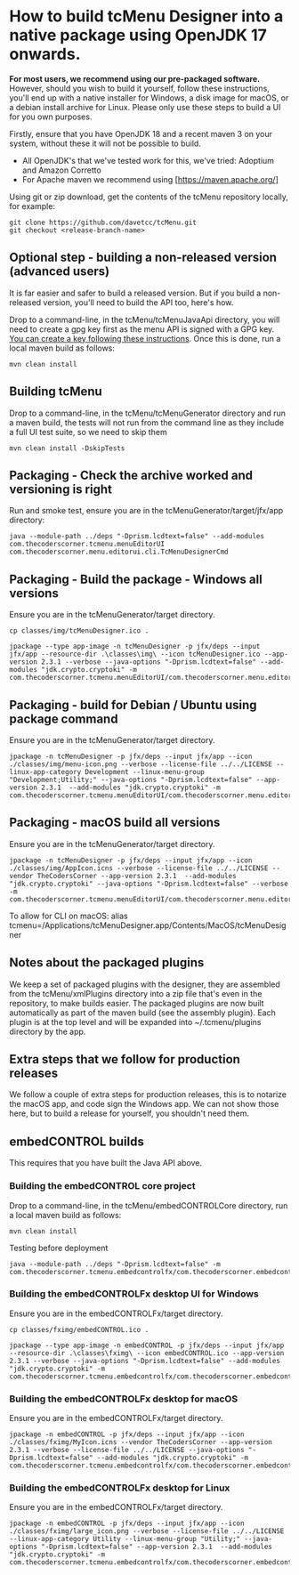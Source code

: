 # How to build tcMenu Designer into a native package using OpenJDK 17 onwards.

**For most users, we recommend using our pre-packaged software.** However, should you wish to build it yourself, follow these instructions, you'll end up with a native installer for Windows, a disk image for macOS, or a debian install archive for Linux. Please only use these steps to build a UI for you own purposes.

Firstly, ensure that you have OpenJDK 18 and a recent maven 3 on your system, without these it will not be possible to build.

* All OpenJDK's that we've tested work for this, we've tried: Adoptium and Amazon Corretto   
* For Apache maven we recommend using [https://maven.apache.org/]

Using git or zip download, get the contents of the tcMenu repository locally, for example: 

    git clone https://github.com/davetcc/tcMenu.git
    git checkout <release-branch-name>

## Optional step - building a non-released version (advanced users)

It is far easier and safer to build a released version. But if you build a non-released version, you'll need to build the API too, here's how.

Drop to a command-line, in the tcMenu/tcMenuJavaApi directory, you will need to create a gpg key first as the menu API is signed with a GPG key. [You can create a key following these instructions](https://www.gnupg.org/gph/en/manual/c14.html). Once this is done, run a local maven build as follows:

    mvn clean install

## Building tcMenu 

Drop to a command-line, in the tcMenu/tcMenuGenerator directory and run a maven build, the tests will not run from the command line as they include a full UI test suite, so we need to skip them

    mvn clean install -DskipTests

## Packaging - Check the archive worked and versioning is right

Run and smoke test, ensure you are in the tcMenuGenerator/target/jfx/app directory:

    java --module-path ../deps "-Dprism.lcdtext=false" --add-modules com.thecoderscorner.tcmenu.menuEditorUI com.thecoderscorner.menu.editorui.cli.TcMenuDesignerCmd

## Packaging - Build the package - Windows all versions

Ensure you are in the tcMenuGenerator/target directory.

    cp classes/img/tcMenuDesigner.ico .

    jpackage --type app-image -n tcMenuDesigner -p jfx/deps --input jfx/app --resource-dir .\classes\img\ --icon tcMenuDesigner.ico --app-version 2.3.1 --verbose --java-options "-Dprism.lcdtext=false" --add-modules "jdk.crypto.cryptoki" -m com.thecoderscorner.tcmenu.menuEditorUI/com.thecoderscorner.menu.editorui.cli.TcMenuDesignerCmd

## Packaging - build for Debian / Ubuntu using package command

Ensure you are in the tcMenuGenerator/target directory.

    jpackage -n tcMenuDesigner -p jfx/deps --input jfx/app --icon ./classes/img/menu-icon.png --verbose --license-file ../../LICENSE --linux-app-category Development --linux-menu-group "Development;Utility;" --java-options "-Dprism.lcdtext=false" --app-version 2.3.1  --add-modules "jdk.crypto.cryptoki" -m com.thecoderscorner.tcmenu.menuEditorUI/com.thecoderscorner.menu.editorui.cli.TcMenuDesignerCmd

## Packaging - macOS build all versions

Ensure you are in the tcMenuGenerator/target directory.

    jpackage -n tcMenuDesigner -p jfx/deps --input jfx/app --icon ./classes/img/AppIcon.icns --verbose --license-file ../../LICENSE --vendor TheCodersCorner --app-version 2.3.1  --add-modules "jdk.crypto.cryptoki" --java-options "-Dprism.lcdtext=false" --verbose -m com.thecoderscorner.tcmenu.menuEditorUI/com.thecoderscorner.menu.editorui.cli.TcMenuDesignerCmd

To allow for CLI on macOS: alias tcmenu=/Applications/tcMenuDesigner.app/Contents/MacOS/tcMenuDesigner

## Notes about the packaged plugins

We keep a set of packaged plugins with the designer, they are assembled from the tcMenu/xmlPlugins directory into a zip file that's even in the repository, to make builds easier. The packaged plugins are now built automatically as part of the maven build (see the assembly plugin). Each plugin is at the top level and will be expanded into ~/.tcmenu/plugins directory by the app.

## Extra steps that we follow for production releases

We follow a couple of extra steps for production releases, this is to notarize the macOS app, and code sign the Windows app. We can not show those here, but to build a release for yourself, you shouldn't need them.

## embedCONTROL builds

This requires that you have built the Java API above.

### Building the embedCONTROL core project

Drop to a command-line, in the tcMenu/embedCONTROLCore directory, run a local maven build as follows:

    mvn clean install

Testing before deployment

    java --module-path ../deps "-Dprism.lcdtext=false" -m com.thecoderscorner.tcmenu.embedcontrolfx/com.thecoderscorner.embedcontrol.jfxapp.EmbedControlApp

### Building the embedCONTROLFx desktop UI for Windows

Ensure you are in the embedCONTROLFx/target directory.

    cp classes/fximg/embedCONTROL.ico .

    jpackage --type app-image -n embedCONTROL -p jfx/deps --input jfx/app --resource-dir .\classes\fximg\ --icon embedCONTROL.ico --app-version 2.3.1 --verbose --java-options "-Dprism.lcdtext=false" --add-modules "jdk.crypto.cryptoki" -m com.thecoderscorner.tcmenu.embedcontrolfx/com.thecoderscorner.embedcontrol.jfxapp.EmbedControlApp

### Building the embedCONTROLFx desktop for macOS

Ensure you are in the embedCONTROLFx/target directory.

    jpackage -n embedCONTROL -p jfx/deps --input jfx/app --icon ./classes/fximg/MyIcon.icns --vendor TheCodersCorner --app-version 2.3.1 --verbose --license-file ../../LICENSE --java-options "-Dprism.lcdtext=false" --add-modules "jdk.crypto.cryptoki" -m com.thecoderscorner.tcmenu.embedcontrolfx/com.thecoderscorner.embedcontrol.jfxapp.EmbedControlApp

### Building the embedCONTROLFx desktop for Linux

Ensure you are in the embedCONTROLFx/target directory.

    jpackage -n embedCONTROL -p jfx/deps --input jfx/app --icon ./classes/fximg/large_icon.png --verbose --license-file ../../LICENSE --linux-app-category Utility --linux-menu-group "Utility;" --java-options "-Dprism.lcdtext=false" --app-version 2.3.1  --add-modules "jdk.crypto.cryptoki" -m com.thecoderscorner.tcmenu.embedcontrolfx/com.thecoderscorner.embedcontrol.jfxapp.EmbedControlApp